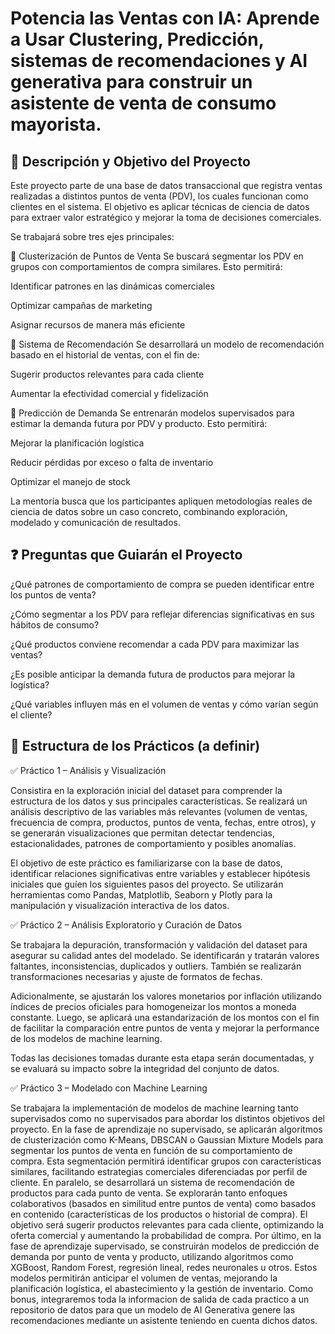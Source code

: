 # Potencia las Ventas con IA: Aprende a Usar Clustering, Predicción, sistemas de recomendaciones y AI generativa para construir un asistente de venta de consumo mayorista.

## 🧠  Descripción y Objetivo del Proyecto

Este proyecto parte de una base de datos transaccional que registra ventas realizadas a distintos puntos de venta (PDV), los cuales funcionan como clientes en el sistema.
El objetivo es aplicar técnicas de ciencia de datos para extraer valor estratégico y mejorar la toma de decisiones comerciales.

Se trabajará sobre tres ejes principales:

🔹 Clusterización de Puntos de Venta
Se buscará segmentar los PDV en grupos con comportamientos de compra similares. Esto permitirá:

Identificar patrones en las dinámicas comerciales

Optimizar campañas de marketing

Asignar recursos de manera más eficiente

🔹 Sistema de Recomendación
Se desarrollará un modelo de recomendación basado en el historial de ventas, con el fin de:

Sugerir productos relevantes para cada cliente

Aumentar la efectividad comercial y fidelización

🔹 Predicción de Demanda
Se entrenarán modelos supervisados para estimar la demanda futura por PDV y producto. Esto permitirá:

Mejorar la planificación logística

Reducir pérdidas por exceso o falta de inventario

Optimizar el manejo de stock

La mentoría busca que los participantes apliquen metodologías reales de ciencia de datos sobre un caso concreto, combinando exploración, modelado y comunicación de resultados.

## ❓ Preguntas que Guiarán el Proyecto
¿Qué patrones de comportamiento de compra se pueden identificar entre los puntos de venta?

¿Cómo segmentar a los PDV para reflejar diferencias significativas en sus hábitos de consumo?

¿Qué productos conviene recomendar a cada PDV para maximizar las ventas?

¿Es posible anticipar la demanda futura de productos para mejorar la logística?

¿Qué variables influyen más en el volumen de ventas y cómo varían según el cliente?

## 🧪 Estructura de los Prácticos (a definir)

✅ Práctico 1 – Análisis y Visualización

Consistira en la exploración inicial del dataset para comprender la estructura de los datos y sus principales características. Se realizará un análisis descriptivo de las variables más relevantes (volumen de ventas, frecuencia de compra, productos, puntos de venta, fechas, entre otros), y se generarán visualizaciones que permitan detectar tendencias, estacionalidades, patrones de comportamiento y posibles anomalías.

El objetivo de este práctico es familiarizarse con la base de datos, identificar relaciones significativas entre variables y establecer hipótesis iniciales que guíen los siguientes pasos del proyecto. Se utilizarán herramientas como Pandas, Matplotlib, Seaborn y Plotly para la manipulación y visualización interactiva de los datos.

✅ Práctico 2 – Análisis Exploratorio y Curación de Datos

Se trabajara la depuración, transformación y validación del dataset para asegurar su calidad antes del modelado. Se identificarán y tratarán valores faltantes, inconsistencias, duplicados y outliers. También se realizarán transformaciones necesarias y ajuste de formatos de fechas.

Adicionalmente, se ajustarán los valores monetarios por inflación utilizando índices de precios oficiales para homogeneizar los montos a moneda constante. Luego, se aplicará una estandarización de los montos con el fin de facilitar la comparación entre puntos de venta y mejorar la performance de los modelos de machine learning.

Todas las decisiones tomadas durante esta etapa serán documentadas, y se evaluará su impacto sobre la integridad del conjunto de datos.

✅ Práctico 3 – Modelado con Machine Learning

Se trabajara la implementación de modelos de machine learning tanto supervisados como no supervisados para abordar los distintos objetivos del proyecto.
En la fase de aprendizaje no supervisado, se aplicarán algoritmos de clusterización como K-Means, DBSCAN o Gaussian Mixture Models para segmentar los puntos de venta en función de su comportamiento de compra. Esta segmentación permitirá identificar grupos con características similares, facilitando estrategias comerciales diferenciadas por perfil de cliente.
En paralelo, se desarrollará un sistema de recomendación de productos para cada punto de venta. Se explorarán tanto enfoques colaborativos (basados en similitud entre puntos de venta) como basados en contenido (características de los productos o historial de compra). El objetivo será sugerir productos relevantes para cada cliente, optimizando la oferta comercial y aumentando la probabilidad de compra.
Por último, en la fase de aprendizaje supervisado, se construirán modelos de predicción de demanda por punto de venta y producto, utilizando algoritmos como XGBoost, Random Forest, regresión lineal, redes neuronales u otros. Estos modelos permitirán anticipar el volumen de ventas, mejorando la planificación logística, el abastecimiento y la gestión de inventario. Como bonus, integraremos toda la informacion de salida de cada practico a un repositorio de datos para que un modelo de AI Generativa genere las recomendaciones mediante un asistente teniendo en cuenta dichos datos.



